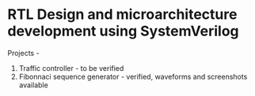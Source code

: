 # RTL Design and microarchitecture development using SystemVerilog

Projects -
1) Traffic controller - to be verified
2) Fibonnaci sequence generator - verified, waveforms and screenshots available
